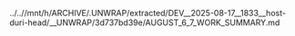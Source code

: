 ../..//mnt/h/ARCHIVE/.UNWRAP/extracted/DEV__2025-08-17__1833__host-duri-head/__UNWRAP/3d737bd39e/AUGUST_6_7_WORK_SUMMARY.md